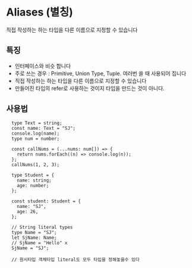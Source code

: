 # Aliases (별칭)

직접 작성하는 하는 타입을 다른 이름으로 지정할 수 있습니다

## 특징

- 인터페이스와 비슷 합니다
- 주로 쓰는 경우 : Primitive, Union Type, Tuple. 여러번 쓸 때 사용되어 집니다
- 직접 작성하는 하는 타입을 다른 이름으로 지정할 수 있습니다
- 만들어진 타입의 refer로 사용하는 것이지 타입을 만드는 것이 아니다.

## 사용법

```
  type Text = string;
  const name: Text = "SJ";
  console.log(name);
  type num = number;

  const callNums = (...nums: num[]) => {
    return nums.forEach((n) => console.log(n));
  };
  callNums(1, 2, 3);

  type Student = {
    name: string;
    age: number;
  };

  const student: Student = {
    name: "SJ",
    age: 26,
  };

  // String literal types
  type Name = "SJ";
  let SjName: Name;
  // SjName = "Hello" x
  SjName = "SJ";

  // 원시타입 객체타입 literal도 모두 타입을 정해놓을수 있다
```
